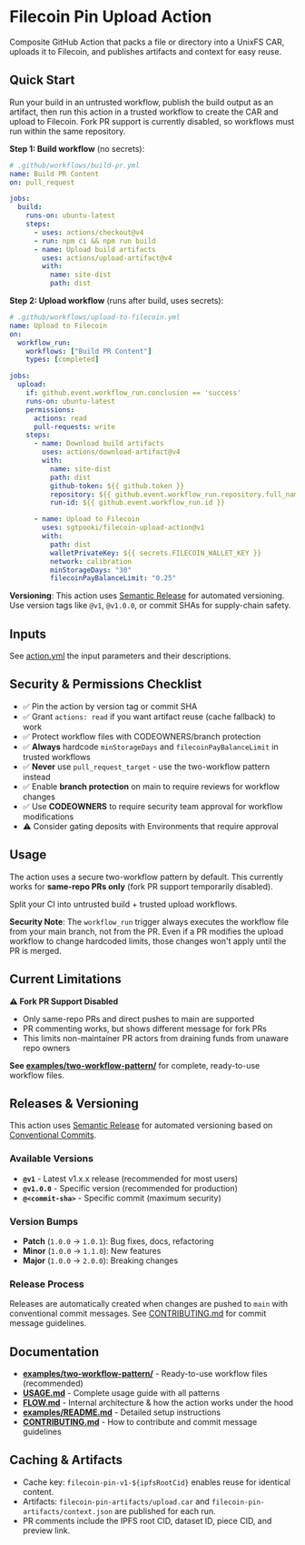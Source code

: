 # Filecoin Pin Upload Action

Composite GitHub Action that packs a file or directory into a UnixFS CAR, uploads it to Filecoin, and publishes artifacts and context for easy reuse.

## Quick Start

Run your build in an untrusted workflow, publish the build output as an artifact, then run this action in a trusted workflow to create the CAR and upload to Filecoin. Fork PR support is currently disabled, so workflows must run within the same repository.

**Step 1: Build workflow** (no secrets):
```yaml
# .github/workflows/build-pr.yml
name: Build PR Content
on: pull_request

jobs:
  build:
    runs-on: ubuntu-latest
    steps:
      - uses: actions/checkout@v4
      - run: npm ci && npm run build
      - name: Upload build artifacts
        uses: actions/upload-artifact@v4
        with:
          name: site-dist
          path: dist
```

**Step 2: Upload workflow** (runs after build, uses secrets):
```yaml
# .github/workflows/upload-to-filecoin.yml
name: Upload to Filecoin
on:
  workflow_run:
    workflows: ["Build PR Content"]
    types: [completed]

jobs:
  upload:
    if: github.event.workflow_run.conclusion == 'success'
    runs-on: ubuntu-latest
    permissions:
      actions: read
      pull-requests: write
    steps:
      - name: Download build artifacts
        uses: actions/download-artifact@v4
        with:
          name: site-dist
          path: dist
          github-token: ${{ github.token }}
          repository: ${{ github.event.workflow_run.repository.full_name }}
          run-id: ${{ github.event.workflow_run.id }}

      - name: Upload to Filecoin
        uses: sgtpooki/filecoin-upload-action@v1
        with:
          path: dist
          walletPrivateKey: ${{ secrets.FILECOIN_WALLET_KEY }}
          network: calibration
          minStorageDays: "30"
          filecoinPayBalanceLimit: "0.25"
```

**Versioning**: This action uses [Semantic Release](https://semantic-release.gitbook.io/) for automated versioning. Use version tags like `@v1`, `@v1.0.0`, or commit SHAs for supply-chain safety.

## Inputs

See [action.yml](./action.yml) the input parameters and their descriptions.

## Security & Permissions Checklist

- ✅ Pin the action by version tag or commit SHA
- ✅ Grant `actions: read` if you want artifact reuse (cache fallback) to work
- ✅ Protect workflow files with CODEOWNERS/branch protection
- ✅ **Always** hardcode `minStorageDays` and `filecoinPayBalanceLimit` in trusted workflows
- ✅ **Never** use `pull_request_target` - use the two-workflow pattern instead
- ✅ Enable **branch protection** on main to require reviews for workflow changes
- ✅ Use **CODEOWNERS** to require security team approval for workflow modifications
- ⚠️ Consider gating deposits with Environments that require approval

## Usage

The action uses a secure two-workflow pattern by default. This currently works for **same-repo PRs only** (fork PR support temporarily disabled).

Split your CI into untrusted build + trusted upload workflows.

**Security Note**: The `workflow_run` trigger always executes the workflow file from your main branch, not from the PR. Even if a PR modifies the upload workflow to change hardcoded limits, those changes won't apply until the PR is merged.

## Current Limitations

**⚠️ Fork PR Support Disabled**

- Only same-repo PRs and direct pushes to main are supported
- PR commenting works, but shows different message for fork PRs
- This limits non-maintainer PR actors from draining funds from unaware repo owners

**See [examples/two-workflow-pattern/](./examples/two-workflow-pattern/)** for complete, ready-to-use workflow files.

## Releases & Versioning

This action uses [Semantic Release](https://semantic-release.gitbook.io/) for automated versioning based on [Conventional Commits](https://www.conventionalcommits.org/).

### Available Versions

- **`@v1`** - Latest v1.x.x release (recommended for most users)
- **`@v1.0.0`** - Specific version (recommended for production)
- **`@<commit-sha>`** - Specific commit (maximum security)

### Version Bumps

- **Patch** (`1.0.0` → `1.0.1`): Bug fixes, docs, refactoring
- **Minor** (`1.0.0` → `1.1.0`): New features
- **Major** (`1.0.0` → `2.0.0`): Breaking changes

### Release Process

Releases are automatically created when changes are pushed to `main` with conventional commit messages. See [CONTRIBUTING.md](./CONTRIBUTING.md) for commit message guidelines.

## Documentation

- **[examples/two-workflow-pattern/](./examples/two-workflow-pattern/)** - Ready-to-use workflow files (recommended)
- **[USAGE.md](./USAGE.md)** - Complete usage guide with all patterns
- **[FLOW.md](./FLOW.md)** - Internal architecture & how the action works under the hood
- **[examples/README.md](./examples/README.md)** - Detailed setup instructions
- **[CONTRIBUTING.md](./CONTRIBUTING.md)** - How to contribute and commit message guidelines

## Caching & Artifacts

- Cache key: `filecoin-pin-v1-${ipfsRootCid}` enables reuse for identical content.
- Artifacts: `filecoin-pin-artifacts/upload.car` and `filecoin-pin-artifacts/context.json` are published for each run.
- PR comments include the IPFS root CID, dataset ID, piece CID, and preview link.
